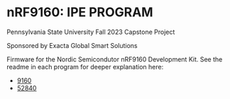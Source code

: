# nRF9160: IPE PROGRAM
Pennsylvania State University Fall 2023 Capstone Project

Sponsored by Exacta Global Smart Solutions

Firmware for the Nordic Semicondutor nRF9160 Development Kit. See the readme in each program for deeper explanation here:
- [9160](IPE_OTA/readme.md)
- [52840](hci_lpuart/README.rst) 
